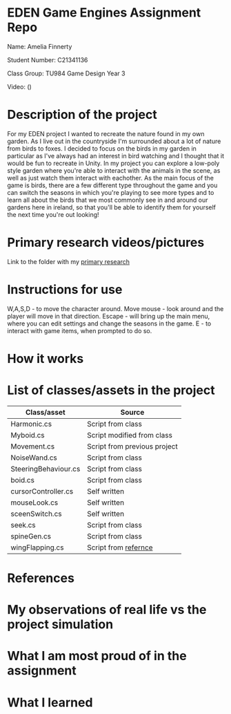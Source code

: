 # EDEN Game Engines Assignment Repo

Name: Amelia Finnerty

Student Number: C21341136

Class Group: TU984 Game Design Year 3

Video:
()

# Description of the project
For my EDEN project I wanted to recreate the nature found in my own garden. As I live out in the countryside I'm surrounded about a lot of nature from birds to foxes. I decided to focus on the birds in my garden in particular as I've always had an interest in bird watching and I thought that it would be fun to recreate in Unity. In my project you can explore a low-poly style garden where you're able to interact with the animals in the scene, as well as just watch them interact with eachother. As the main focus of the game is birds, there are a few different type throughout the game and you can switch the seasons in which you're playing to see more types and to learn all about the birds that we most commonly see in and around our gardens here in ireland, so that you'll be able to identify them for yourself the next time you're out looking!

# Primary research videos/pictures
Link to the folder with my [primary research](https://drive.google.com/drive/folders/1U_38BIjF2x9La3iPT4CQNQc0ab5A-h9D?usp=sharing)

# Instructions for use
W,A,S,D - to move the character around.
Move mouse - look around and the player will move in that direction.
Escape - will bring up the main menu, where you can edit settings and change the seasons in the game.
E - to interact with game items, when prompted to do so.

# How it works


# List of classes/assets in the project

| Class/asset | Source |
|-----------|-----------|
|Harmonic.cs|Script from class|
|Myboid.cs|Script modified from class|
|Movement.cs|Script from previous project|
|NoiseWand.cs|Script from class|
|SteeringBehaviour.cs|Script from class|
|boid.cs|Script from class|
|cursorController.cs|Self written|
|mouseLook.cs|Self written|
|sceenSwitch.cs|Self written|
|seek.cs|Script from class|
|spineGen.cs|Script from class|
|wingFlapping.cs|Script from [refernce]()|

# References

# My observations of real life vs the project simulation

# What I am most proud of in the assignment

# What I learned

